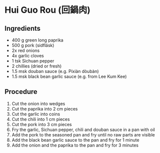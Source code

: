 # Hui Guo Rou (回鍋肉)
## Ingredients
- 400 g green long paprika
- 500 g pork (sidfläsk)
- 2x red onions
- 4x garlic cloves
- 1 tsk Sichuan pepper
- 2 chillies (dried or fresh)
- 1.5 msk douban sauce (e.g. Píxiàn dòubàn)
- 1.5 msk black bean garlic sauce (e.g. from Lee Kum Kee)
## Procedure
1. Cut the onion into wedges
2. Cut the paprika into 2 cm pieces
3. Cut the garlic into coins
4. Cut the chili into 1 cm pieces
5. Cut the pork into 3 cm pieces
6. Fry the garlic, Sichuan pepper, chili and douban sauce in a pan with oil
7. Add the pork to the seasoned pan and fry until no raw parts are visible
8. Add the black bean garlic sauce to the pan and fry for 1 minute
9. Add the onion and the paprika to the pan and fry for 3 minutes
